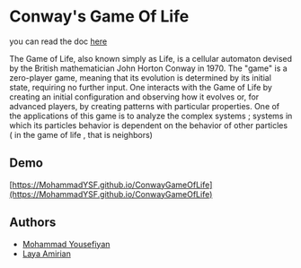 
# Conway's Game Of Life
you can read the doc [here](https://github.com/MohammadYSF/ConwayGameOfLife/blob/main/docs/Conway.pdf)

The Game of Life, also known simply as Life, is a cellular automaton devised by the British mathematician John Horton Conway in 1970.
The "game" is a zero-player game, meaning that its evolution is determined by its initial state, requiring no further input. One interacts with the Game of Life by creating an initial configuration and observing how it evolves or, for advanced players, by creating patterns with particular properties.
One of the applications of this game is to analyze the complex systems ; systems in which its particles behavior is dependent on the behavior of other particles ( in the game of life , that is neighbors)



## Demo

[https://MohammadYSF.github.io/ConwayGameOfLife](https://MohammadYSF.github.io/ConwayGameOfLife)

## Authors

- [Mohammad Yousefiyan](https://www.github.com/MohammadYSF)
- [Laya Amirian](https://github.com/lywamr)

